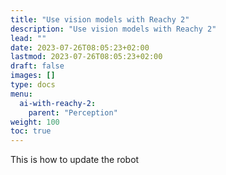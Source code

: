 ```yaml
---
title: "Use vision models with Reachy 2"
description: "Use vision models with Reachy 2"
lead: ""
date: 2023-07-26T08:05:23+02:00
lastmod: 2023-07-26T08:05:23+02:00
draft: false
images: []
type: docs
menu:
  ai-with-reachy-2:
    parent: "Perception"
weight: 100
toc: true
---
```


This is how to update the robot